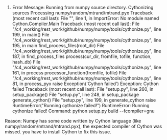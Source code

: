 1. Error
Message:
    Running from numpy source directory.
    Cythonizing sources
    Processing numpy/random/mtrand/mtrand.pyx
    Traceback (most recent call last):
        File "<string>", line 1, in <module>
        ImportError: No module named Cython.Compiler.Main
        Traceback (most recent call last):
        File "/c4_working/rest_work/github/numpy/numpy/tools/cythonize.py", line 199, in <module>
        main()
        File "/c4_working/rest_work/github/numpy/numpy/tools/cythonize.py", line 195, in main
        find_process_files(root_dir)
        File "/c4_working/rest_work/github/numpy/numpy/tools/cythonize.py", line 187, in find_process_files
        process(cur_dir, fromfile, tofile, function, hash_db)
        File "/c4_working/rest_work/github/numpy/numpy/tools/cythonize.py", line 161, in process
        processor_function(fromfile, tofile)
        File "/c4_working/rest_work/github/numpy/numpy/tools/cythonize.py", line 81, in process_pyx
        raise Exception('Cython failed')
        Exception: Cython failed
                   Traceback (most recent call last):
        File "setup.py", line 260, in <module>
        setup_package()
        File "setup.py", line 248, in setup_package
        generate_cython()
        File "setup.py", line 199, in generate_cython
        raise RuntimeError("Running cythonize failed!")
        RuntimeError: Running cythonize failed!
Command: python setup.py build --fcompiler=gnu

Reason:  Numpy has some code written by Cython language (like numpy/random/mtrand/mtrand.pyx), the expected compiler of Cython was missed. you have to install Cython to fix this issue.
